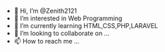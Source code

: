 - 👋 Hi, I’m @Zenith2121
- 👀 I’m interested in Web Programming
- 🌱 I’m currently learning HTML,CSS,PHP,LARAVEL
- 💞️ I’m looking to collaborate on ...
- 📫 How to reach me ...

<!---
Zenith2121/Zenith2121 is a ✨ special ✨ repository because its `README.md` (this file) appears on your GitHub profile.
You can click the Preview link to take a look at your changes.
--->

